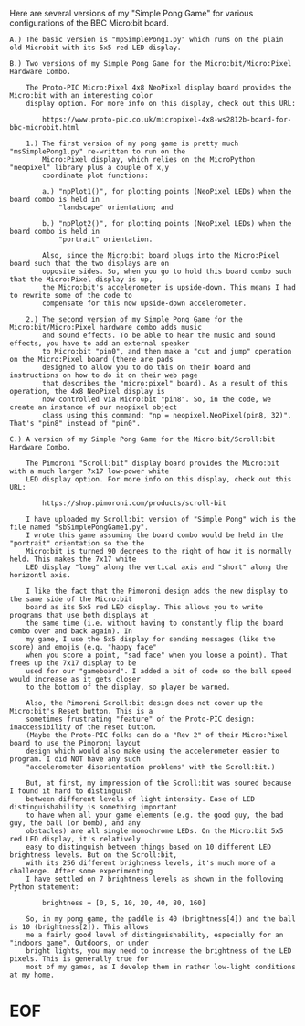 Here are several versions of my "Simple Pong Game" for various configurations of the BBC Micro:bit board.

    A.) The basic version is "mpSimplePong1.py" which runs on the plain old Microbit with its 5x5 red LED display.

    B.) Two versions of my Simple Pong Game for the Micro:bit/Micro:Pixel Hardware Combo.

        The Proto-PIC Micro:Pixel 4x8 NeoPixel display board provides the Micro:bit with an interesting color 
        display option. For more info on this display, check out this URL:

            https://www.proto-pic.co.uk/micropixel-4x8-ws2812b-board-for-bbc-microbit.html

        1.) The first version of my pong game is pretty much "msSimplePong1.py" re-written to run on the 
            Micro:Pixel display, which relies on the MicroPython "neopixel" library plus a couple of x,y 
            coordinate plot functions: 

            a.) "npPlot1()", for plotting points (NeoPixel LEDs) when the board combo is held in 
                "landscape" orientation; and 

            b.) "npPlot2()", for plotting points (NeoPixel LEDs) when the board combo is held in 
                "portrait" orientation.

            Also, since the Micro:bit board plugs into the Micro:Pixel board such that the two displays are on 
            opposite sides. So, when you go to hold this board combo such that the Micro:Pixel display is up, 
            the Micro:bit's accelerometer is upside-down. This means I had to rewrite some of the code to 
            compensate for this now upside-down accelerometer.

        2.) The second version of my Simple Pong Game for the Micro:bit/Micro:Pixel hardware combo adds music 
            and sound effects. To be able to hear the music and sound effects, you have to add an external speaker 
            to Micro:bit "pin0", and then make a "cut and jump" operation on the Micro:Pixel board (there are pads 
            designed to allow you to do this on their board and instructions on how to do it on their web page 
            that describes the "micro:pixel" board). As a result of this operation, the 4x8 NeoPixel display is 
            now controlled via Micro:bit "pin8". So, in the code, we create an instance of our neopixel object
            class using this command: "np = neopixel.NeoPixel(pin8, 32)". That's "pin8" instead of "pin0".

    C.) A version of my Simple Pong Game for the Micro:bit/Scroll:bit Hardware Combo.

        The Pimoroni "Scroll:bit" display board provides the Micro:bit with a much larger 7x17 low-power white 
        LED display option. For more info on this display, check out this URL:    

            https://shop.pimoroni.com/products/scroll-bit

        I have uploaded my Scroll:bit version of "Simple Pong" wich is the file named "sbSimplePongGame1.py".
        I wrote this game assuming the board combo would be held in the "portrait" orientation so the the 
        Micro:bit is turned 90 degrees to the right of how it is normally held. This makes the 7x17 white 
        LED display "long" along the vertical axis and "short" along the horizontl axis.

        I like the fact that the Pimoroni design adds the new display to the same side of the Micro:bit 
        board as its 5x5 red LED display. This allows you to write programs that use both displays at 
        the same time (i.e. without having to constantly flip the board combo over and back again). In 
        my game, I use the 5x5 display for sending messages (like the score) and emojis (e.g. "happy face" 
        when you score a point, "sad face" when you loose a point). That frees up the 7x17 display to be 
        used for our "gameboard". I added a bit of code so the ball speed would increase as it gets closer
        to the bottom of the display, so player be warned.

        Also, the Pimoroni Scroll:bit design does not cover up the Micro:bit's Reset button. This is a 
        sometimes frustrating "feature" of the Proto-PIC design: inaccessibility of the reset button. 
        (Maybe the Proto-PIC folks can do a "Rev 2" of their Micro:Pixel board to use the Pimoroni layout 
        design which would also make using the accelerometer easier to program. I did NOT have any such 
        "accelerometer disorientation problems" with the Scroll:bit.)

        But, at first, my impression of the Scroll:bit was soured because I found it hard to distinguish 
        between different levels of light intensity. Ease of LED distinguishability is something important 
        to have when all your game elements (e.g. the good guy, the bad guy, the ball (or bomb), and any 
        obstacles) are all single monochrome LEDs. On the Micro:bit 5x5 red LED display, it's relatively 
        easy to distinguish between things based on 10 different LED brightness levels. But on the Scroll:bit,
        with its 256 different brightness levels, it's much more of a challenge. After some experimenting
        I have settled on 7 brightness levels as shown in the following Python statement:

            brightness = [0, 5, 10, 20, 40, 80, 160]

        So, in my pong game, the paddle is 40 (brightness[4]) and the ball is 10 (brightness[2]). This allows 
        me a fairly good level of distinguishability, especially for an "indoors game". Outdoors, or under 
        bright lights, you may need to increase the brightness of the LED pixels. This is generally true for
        most of my games, as I develop them in rather low-light conditions at my home.
        
# EOF
